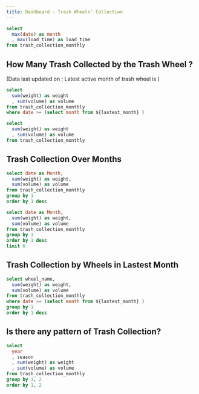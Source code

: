 ```yaml
---
title: Dashboard - Trash Wheels' Collection
---
```


```sql lastest_month
select 
  max(date) as month
  , max(load_time) as load_time
from trash_collection_monthly
```

## How Many Trash Collected by the Trash Wheel ?

(Data last updated on <Value
    data={lastest_month}
    value="load_time"
/>; Latest active month of trash wheel is <Value
    data={lastest_month}
    value="month"
/>)

```sql last_month_sum
select 
  sum(weight) as weight
  , sum(volume) as volume
from trash_collection_monthly
where date >= (select month from ${lastest_month} )
```

```sql total_sum
select 
  sum(weight) as weight
  , sum(volume) as volume
from trash_collection_monthly
```


<BigValue
    title="Latest month weight"
    data={last_month_sum}
    value="weight"
/>


<BigValue
    title="Latest month volume"
    data={last_month_sum}
    value="volume"
/>

<BigValue
    title="Total weight"
    data={total_sum}
    value="weight"
/>


<BigValue
    title="Total volume"
    data={total_sum}
    value="volume"
/>


## Trash Collection Over Months
<Grid cols=2>
<LineChart
	data={monthly_data}
	x="Month"
	y="weight"
  y2="volume" 
/>

<DataTable 
	data={latest_6month_data}
  limit=6
/>
</Grid>

```sql monthly_data
select date as Month,
  sum(weight) as weight,
  sum(volume) as volume
from trash_collection_monthly
group by 1
order by 1 desc
```

```sql latest_6month_data
select date as Month,
  sum(weight) as weight,
  sum(volume) as volume
from trash_collection_monthly
group by 1
order by 1 desc
limit 6
```

## Trash Collection by Wheels in Lastest Month

<Grid cols=2>
<BarChart
  data={by_wheel_this_month}
	x="wheel_name"
	y="weight"
  order="weight desc"
/>

<BarChart
	data={by_wheel_this_month}
	x="wheel_name"
	y="volume"
  order="volume desc"
/>
</Grid>

```sql by_wheel_this_month
select wheel_name,
  sum(weight) as weight,
  sum(volume) as volume
from trash_collection_monthly
where date >= (select month from ${lastest_month} )
group by 1
order by 1 desc
```

## Is there any pattern of Trash Collection?

```sql monthly_by_year
select 
  year
  , season
  , sum(weight) as weight
  , sum(volume) as volume
from trash_collection_monthly
group by 1, 2
order by 1, 2
```

<LineChart
	data={monthly_by_year}
	x="season"
	y="weight"
  series="year"
  order="year"
/>

